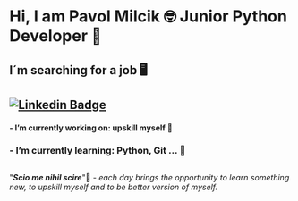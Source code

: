 # Hi, I am Pavol Milcik :nerd_face: Junior Python Developer :snake: 

## I´m searching for a job :desktop_computer:

## [![Linkedin Badge](https://img.shields.io/badge/LinkedIn-0077B5?style=for-the-badge&logo=linkedin&logoColor=white)](https://www.linkedin.com/in/pavol-mil%C4%8D%C3%ADk-422794170/)

#### - I’m currently working on: upskill myself :brain:

### - I’m currently learning: Python, Git ... :battery:

##

"***Scio me nihil scire***"📖 *- each day brings the opportunity to learn something new, to upskill myself and to be better version of myself.*
